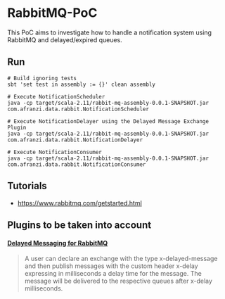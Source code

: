 # RabbitMQ-PoC
This PoC aims to investigate how to handle a notification system using RabbitMQ and delayed/expired queues.

## Run

```
# Build ignoring tests
sbt 'set test in assembly := {}' clean assembly

# Execute NotificationScheduler
java -cp target/scala-2.11/rabbit-mq-assembly-0.0.1-SNAPSHOT.jar  com.afranzi.data.rabbit.NotificationScheduler

# Execute NotificationDelayer using the Delayed Message Exchange Plugin
java -cp target/scala-2.11/rabbit-mq-assembly-0.0.1-SNAPSHOT.jar  com.afranzi.data.rabbit.NotificationDelayer

# Execute NotificationConsumer
java -cp target/scala-2.11/rabbit-mq-assembly-0.0.1-SNAPSHOT.jar  com.afranzi.data.rabbit.NotificationConsumer
```


## Tutorials

- https://www.rabbitmq.com/getstarted.html


## Plugins to be taken into account

#### [Delayed Messaging for RabbitMQ](https://github.com/rabbitmq/rabbitmq-delayed-message-exchange)

> A user can declare an exchange with the type x-delayed-message and then publish messages with the custom header x-delay expressing in milliseconds a delay time for the message. The message will be delivered to the respective queues after x-delay milliseconds.